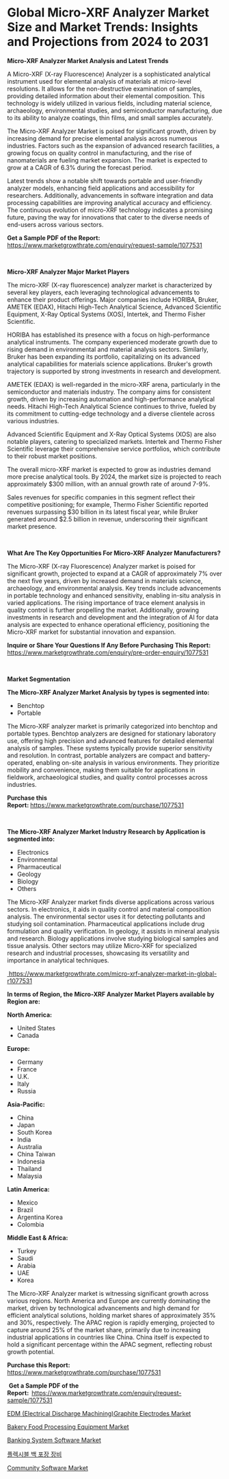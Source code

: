<p><h1>Global Micro-XRF Analyzer Market Size and Market Trends: Insights and Projections from 2024 to 2031</h1></p><p><strong>Micro-XRF Analyzer Market Analysis and Latest Trends</strong></p>
<p><p>A Micro-XRF (X-ray Fluorescence) Analyzer is a sophisticated analytical instrument used for elemental analysis of materials at micro-level resolutions. It allows for the non-destructive examination of samples, providing detailed information about their elemental composition. This technology is widely utilized in various fields, including material science, archaeology, environmental studies, and semiconductor manufacturing, due to its ability to analyze coatings, thin films, and small samples accurately.</p><p>The Micro-XRF Analyzer Market is poised for significant growth, driven by increasing demand for precise elemental analysis across numerous industries. Factors such as the expansion of advanced research facilities, a growing focus on quality control in manufacturing, and the rise of nanomaterials are fueling market expansion. The market is expected to grow at a CAGR of 6.3% during the forecast period. </p><p>Latest trends show a notable shift towards portable and user-friendly analyzer models, enhancing field applications and accessibility for researchers. Additionally, advancements in software integration and data processing capabilities are improving analytical accuracy and efficiency. The continuous evolution of micro-XRF technology indicates a promising future, paving the way for innovations that cater to the diverse needs of end-users across various sectors.</p></p>
<p><strong>Get a Sample PDF of the Report:&nbsp;</strong> <a href="https://www.marketgrowthrate.com/enquiry/request-sample/1077531">https://www.marketgrowthrate.com/enquiry/request-sample/1077531</a></p>
<p>&nbsp;</p>
<p><strong>Micro-XRF Analyzer Major Market Players</strong></p>
<p><p>The micro-XRF (X-ray fluorescence) analyzer market is characterized by several key players, each leveraging technological advancements to enhance their product offerings. Major companies include HORIBA, Bruker, AMETEK (EDAX), Hitachi High-Tech Analytical Science, Advanced Scientific Equipment, X-Ray Optical Systems (XOS), Intertek, and Thermo Fisher Scientific. </p><p>HORIBA has established its presence with a focus on high-performance analytical instruments. The company experienced moderate growth due to rising demand in environmental and material analysis sectors. Similarly, Bruker has been expanding its portfolio, capitalizing on its advanced analytical capabilities for materials science applications. Bruker's growth trajectory is supported by strong investments in research and development.</p><p>AMETEK (EDAX) is well-regarded in the micro-XRF arena, particularly in the semiconductor and materials industry. The company aims for consistent growth, driven by increasing automation and high-performance analytical needs. Hitachi High-Tech Analytical Science continues to thrive, fueled by its commitment to cutting-edge technology and a diverse clientele across various industries.</p><p>Advanced Scientific Equipment and X-Ray Optical Systems (XOS) are also notable players, catering to specialized markets. Intertek and Thermo Fisher Scientific leverage their comprehensive service portfolios, which contribute to their robust market positions. </p><p>The overall micro-XRF market is expected to grow as industries demand more precise analytical tools. By 2024, the market size is projected to reach approximately $300 million, with an annual growth rate of around 7-9%. </p><p>Sales revenues for specific companies in this segment reflect their competitive positioning; for example, Thermo Fisher Scientific reported revenues surpassing $30 billion in its latest fiscal year, while Bruker generated around $2.5 billion in revenue, underscoring their significant market presence.</p></p>
<p>&nbsp;</p>
<p><strong>What Are The Key Opportunities For Micro-XRF Analyzer Manufacturers?</strong></p>
<p><p>The Micro-XRF (X-ray Fluorescence) Analyzer market is poised for significant growth, projected to expand at a CAGR of approximately 7% over the next five years, driven by increased demand in materials science, archaeology, and environmental analysis. Key trends include advancements in portable technology and enhanced sensitivity, enabling in-situ analysis in varied applications. The rising importance of trace element analysis in quality control is further propelling the market. Additionally, growing investments in research and development and the integration of AI for data analysis are expected to enhance operational efficiency, positioning the Micro-XRF market for substantial innovation and expansion.</p></p>
<p><strong>Inquire or Share Your Questions If Any Before Purchasing This Report:</strong> <a href="https://www.marketgrowthrate.com/enquiry/pre-order-enquiry/1077531">https://www.marketgrowthrate.com/enquiry/pre-order-enquiry/1077531</a></p>
<p>&nbsp;</p>
<p><strong>Market Segmentation</strong></p>
<p><strong>The Micro-XRF Analyzer Market Analysis by types is segmented into:</strong></p>
<p><ul><li>Benchtop</li><li>Portable</li></ul></p>
<p><p>The Micro-XRF analyzer market is primarily categorized into benchtop and portable types. Benchtop analyzers are designed for stationary laboratory use, offering high precision and advanced features for detailed elemental analysis of samples. These systems typically provide superior sensitivity and resolution. In contrast, portable analyzers are compact and battery-operated, enabling on-site analysis in various environments. They prioritize mobility and convenience, making them suitable for applications in fieldwork, archaeological studies, and quality control processes across industries.</p></p>
<p><strong>Purchase this Report:&nbsp;</strong><a href="https://www.marketgrowthrate.com/purchase/1077531">https://www.marketgrowthrate.com/purchase/1077531</a></p>
<p>&nbsp;</p>
<p><strong>The Micro-XRF Analyzer Market Industry Research by Application is segmented into:</strong></p>
<p><ul><li>Electronics</li><li>Environmental</li><li>Pharmaceutical</li><li>Geology</li><li>Biology</li><li>Others</li></ul></p>
<p><p>The Micro-XRF Analyzer market finds diverse applications across various sectors. In electronics, it aids in quality control and material composition analysis. The environmental sector uses it for detecting pollutants and studying soil contamination. Pharmaceutical applications include drug formulation and quality verification. In geology, it assists in mineral analysis and research. Biology applications involve studying biological samples and tissue analysis. Other sectors may utilize Micro-XRF for specialized research and industrial processes, showcasing its versatility and importance in analytical techniques.</p></p>
<p><a href="https://www.marketgrowthrate.com/micro-xrf-analyzer-market-in-global-r1077531">&nbsp;https://www.marketgrowthrate.com/micro-xrf-analyzer-market-in-global-r1077531</a></p>
<p><strong>In terms of Region, the Micro-XRF Analyzer Market Players available by Region are:</strong></p>
<p>
    <p> <strong> North America: </strong>
        <ul>
            <li>United States</li>
            <li>Canada</li>
        </ul>
        </p> 
    <p> <strong> Europe: </strong>
        <ul>
            <li>Germany</li>
            <li>France</li>
            <li>U.K.</li>
            <li>Italy</li>
            <li>Russia</li>
        </ul>
        </p> 
    <p> <strong> Asia-Pacific: </strong>
        <ul>
            <li>China</li>
            <li>Japan</li>
            <li>South Korea</li>
            <li>India</li>
            <li>Australia</li>
            <li>China Taiwan</li>
            <li>Indonesia</li>
            <li>Thailand</li>
            <li>Malaysia</li>
        </ul>
        </p> 
    <p> <strong> Latin America: </strong>
        <ul>
            <li>Mexico</li>
            <li>Brazil</li>
            <li>Argentina Korea</li>
            <li>Colombia</li>
        </ul>
        </p> 
    <p> <strong> Middle East & Africa: </strong>
        <ul>
            <li>Turkey</li>
            <li>Saudi</li>
            <li>Arabia</li>
            <li>UAE</li>
            <li>Korea</li>
        </ul>
    </p>
    </p>
<p><p>The Micro-XRF Analyzer market is witnessing significant growth across various regions. North America and Europe are currently dominating the market, driven by technological advancements and high demand for efficient analytical solutions, holding market shares of approximately 35% and 30%, respectively. The APAC region is rapidly emerging, projected to capture around 25% of the market share, primarily due to increasing industrial applications in countries like China. China itself is expected to hold a significant percentage within the APAC segment, reflecting robust growth potential.</p></p>
<p><strong>Purchase this Report: </strong><a href="https://www.marketgrowthrate.com/purchase/1077531">https://www.marketgrowthrate.com/purchase/1077531</a></p>
<p>&nbsp;<strong>Get a Sample PDF of the Report:&nbsp;&nbsp;</strong><a href="https://www.marketgrowthrate.com/enquiry/request-sample/1077531">https://www.marketgrowthrate.com/enquiry/request-sample/1077531</a></p>
<p><strong></strong></p>
<p><p><a href="https://issuu.com/reportprime-2/docs/edm-electrical-discharge-machiningg_38a0228d32488e">EDM (Electrical Discharge Machining)Graphite Electrodes Market</a></p><p><a href="https://medium.com/@myrtleebert2010/bakery-food-processing-equipment-industry-sector-market-dynamics-and-future-scenarios-2024-2031-02a38224a419">Bakery Food Processing Equipment Market</a></p><p><a href="https://www.linkedin.com/pulse/banking-system-software-market-strategic-insights-product-w5pjc">Banking System Software Market</a></p><p><a href="https://medium.com/@randolphrjaskolski96575/%EC%9C%A0%EC%97%B0%ED%95%9C-%ED%8F%AC%EC%9E%A5-%EC%9E%A5%EB%B9%84-%EC%8B%9C%EC%9E%A5-%EC%8B%AC%EC%B8%B5-%EB%B6%84%EC%84%9D-%ED%8A%B8%EB%A0%8C%EB%93%9C-%EC%8B%9C%EC%9E%A5-%EC%84%B8%EB%B6%84%ED%99%94-%EB%B0%8F-%EA%B2%BD%EC%9F%81-%EB%B6%84%EC%84%9D-a0eba9203b33?postPublishedType=repub">플렉시블 백 포장 장비</a></p><p><a href="https://www.linkedin.com/pulse/emerging-community-software-market-opportunities-analysis-dwukc">Community Software Market</a></p></p>